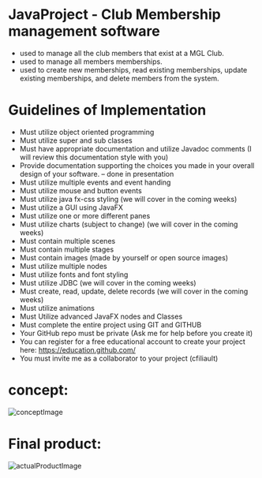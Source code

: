 # JavaProject - Club Membership management software

-	used to manage all the club members that exist at a MGL Club. 
-	used to manage all members memberships. 
-	used to create new memberships, read existing memberships, update existing memberships, and delete members from the system.

# Guidelines of Implementation

-	Must utilize object oriented programming
-	Must utilize super and sub classes
-	Must have appropriate documentation and utilize Javadoc comments (I will review this documentation style with you)
-	Provide documentation supporting the choices you made in your overall design of your software. – done in presentation
-	Must utilize multiple events and event handing
-	Must utilize mouse and button events
-	Must utilize java fx-css styling (we will cover in the coming weeks)
-	Must utilize a GUI using JavaFX
-	Must utilize one or more different panes
-	Must utilize charts (subject to change) (we will cover in the coming weeks)
-	Must contain multiple scenes
-	Must contain multiple stages 
-	Must contain images (made by yourself or open source images)
-	Must utilize multiple nodes 
-	Must utilize fonts and font styling 
-	Must utilize JDBC (we will cover in the coming weeks)
-	Must create, read, update, delete records (we will cover in the coming weeks)
-	Must utilize animations 
-	Must Utilize advanced JavaFX nodes and Classes
-	Must complete the entire project using GIT and GITHUB
-	Your GitHub repo must be private (Ask me for help before you create it) 
-	You can register for a free educational account to create your project here: https://education.github.com/ 
-	You must invite me as a collaborator to your project (cfiliault) 

# concept:
![conceptImage](http://url/to/img.png)

# Final product:
![actualProductImage](http://url/to/img.png)
